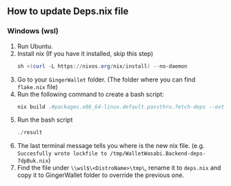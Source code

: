 ## How to update Deps.nix file

### Windows (wsl)

1. Run Ubuntu.
2. Install nix (If you have it installed, skip this step)
   ```powershell
   sh <(curl -L https://nixos.org/nix/install) --no-daemon
   ```
2. Go to your `GingerWallet` folder. (The folder where you can find `flake.nix` file)
4. Run the following command to create a bash script:
   ```powershell
   nix build .#packages.x86_64-linux.default.passthru.fetch-deps --extra-experimental-features nix-command --extra-experimental-features flakes
   ```
5. Run the bash script
   ```powershell
   ./result
   ```
6. The last terminal message tells you where is the new nix file. (e.g. `Succesfully wrote lockfile to /tmp/WalletWasabi.Backend-deps-7dpBuk.nix`)
7. Find the file under `\\wsl$\<DistroName>\tmp\`, rename it to `deps.nix` and copy it to GingerWallet folder to override the previous one.